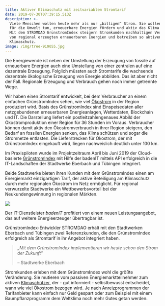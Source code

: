 ```yaml
---
title: Aktiver Klimaschutz mit zeitvariablem Stromtarif
date: 2019-07-30T07:39:15.513Z
description: >-
  Viele Menschen wollen heute mehr als nur „billigen“ Strom. Sie wollen Gutes
  für die Umwelt tun, erneuerbare Energien fördern und aktiv das Klima schützen.
  Mit dem STROMDAO GrünstromIndex steigern Stromkunden nachhaltigen Verbrauch
  von regional erzeugten erneuerbaren Energien und betreiben so aktiven
  Klimaschutz.
image: /img/tree-919055.jpg
---
```

Die Energiewende ist neben der Umstellung der Erzeugung von fossile auf erneuerbare Energien auch eine Umstellung von einer zentralen auf eine dezentrale Erzeugung. Folglich müssten auch Stromtarife die wachsende dezentrale ökologische Erzeugung von Energie abbilden. Das ist aber nicht der Fall. Regionale Erzeugung und Verbrauch gehen noch immer getrennte Wege.

Wir haben einen Stromtarif entwickelt, bei dem Verbraucher an einem einfachen GrünstromIndex sehen, wie viel [Ökostrom](https://www.corrently.de/) in der Region produziert wird. Basis des GrünstromIndex sind Einspeisedaten aller netzgebundenen erneuerbaren Energieanlagen, Wetterdaten, Blockchain und IT.  Die Darstellung liefert ein postleitzahlengenaues Abbild der Ökostromproduktion einer Region für 36 Stunden im Voraus. Verbraucher können damit aktiv den Ökostromverbrauch in ihrer Region steigern, den Bedarf an fossilen Energien senken, das Klima schützen und sogar die Stromnetze entlasten. Die Lieferstrecken für Ökostrom, der mit GrünstromIndex eingekauft wird, liegen nachweislich deutlich unter 100 km.

Im Praxispiloten wurde im Projektzeitraum April bis Juni 2019 der Cloud-basierte [GrünstromIndex](https://www.gruenstromindex.de/) mit Hilfe der badenIT mittels API erfolgreich in die IT-Landschaften der Stadtwerke Eberbach und Tübingen integriert. 

Beide Stadtwerke bieten ihren Kunden mit dem GrünstromIndex einen am Energiemarkt einzigartigen Tarif, der aktive Beteiligung am Klimaschutz durch mehr regionalen Ökostrom im Netz ermöglicht. Für regional verwurzelte Stadtwerke ein Wettbewerbsvorteil bei der Neukundengewinnung in regionalen Märkten. 

![](/img/screenshot_2019-07-30-grünstromindex-stadtwerke-eberbach.png)

Der IT-Dienstleister _badenIT_ profitiert von einem neuen Leistungsangebot, das auf weitere Energieerzeuger übertragbar ist. 

GrünstromIndex-Entwickler STROMDAO erhält mit den Stadtwerken Eberbach und Tübingen zwei Referenzkunden, die den GrünstromIndex erfolgreich als Stromtarif in ihr Angebot integriert haben. 

> _„Mit dem GrünstromIndex implementieren wir heute schon den Strom der Zukunft“_
>
>  – Stadtwerke Eberbach

Stromkunden erleben mit dem GrünstromIndex wohl die größte Veränderung. Sie mutieren vom passiven Energiemarktteilnehmer zum aktiven [Klimaschützer](https://www.corrently.de/transparenz/klimaneutral-zertifikat/), der - gut informiert - selbstbewusst entscheidet, wann wie viel Ökostrom bezogen wird.  Je nach Anreizprogrammen der Tarifanbieter kann einfach nur Geld gespart oder zum Beispiel mit einem Baumpflanzprogramm dem Weltklima noch mehr Gutes getan werden.

